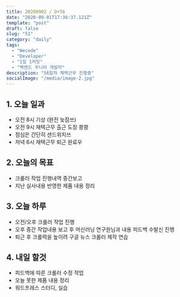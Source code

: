 ```yaml
---
title: 20200902 / D+56
date: "2020-09-01T17:36:37.121Z"
template: "post"
draft: false
slug: "51"
category: "daily"
tags:
  - "Wecode"
  - "Developer"
  - "1일 1커밋"
  - "백엔드 주니어 개발자"
description: "56일차 재택근무 진행중"
socialImage: "/media/image-2.jpg"
---
```


## 1. 오늘 일과

- 오전 8시 기상 (완전 늦잠쓰)
- 오전 9시 재택근무 출근 도장 쾅쾅
- 점심은 간단히 샌드위치쓰
- 저녁 6시 재택근무 퇴근 완료우

## 2. 오늘의 목표

- 크롤러 작업 진행내역 중간보고
- 지난 실사내용 반영한 제품 내용 정리

## 3. 오늘 하루

- 오전/오후 크롤러 작업 진행
- 오후 중간 작업내용 보고 후 머신러닝 연구원님과 내용 피드백 수발신 진행
- 퇴근 후 크롤력을 높이려 구글 뉴스 크롤러 제작 연습

## 4. 내일 할것

- 피드백에 따른 크롤러 수정 작업
- 오늘 못한 제품 내용 정리
- 워드프레스 스터디, 실습